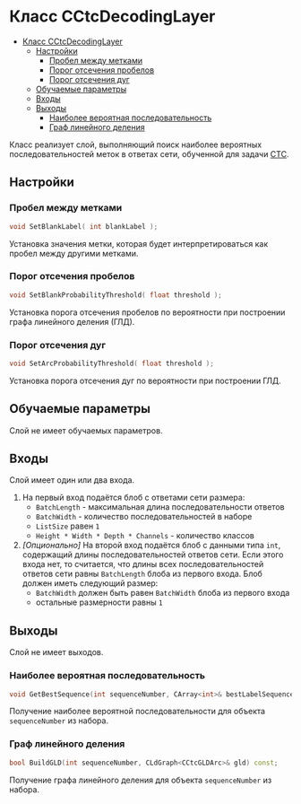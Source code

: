 # Класс CCtcDecodingLayer

<!-- TOC -->

- [Класс CCtcDecodingLayer](#класс-cctcdecodinglayer)
    - [Настройки](#настройки)
        - [Пробел между метками](#пробел-между-метками)
        - [Порог отсечения пробелов](#порог-отсечения-пробелов)
        - [Порог отсечения дуг](#порог-отсечения-дуг)
    - [Обучаемые параметры](#обучаемые-параметры)
    - [Входы](#входы)
    - [Выходы](#выходы)
        - [Наиболее вероятная последовательность](#наиболее-вероятная-последовательность)
        - [Граф линейного деления](#граф-линейного-деления)

<!-- /TOC -->

Класс реализует слой, выполняющий поиск наиболее вероятных последовательностей меток в ответах сети, обученной для задачи [CTC](README.md).

## Настройки

### Пробел между метками

```c++
void SetBlankLabel( int blankLabel );
```

Установка значения метки, которая будет интерпретироваться как пробел между другими метками.

### Порог отсечения пробелов

```c++
void SetBlankProbabilityThreshold( float threshold );
```

Установка порога отсечения пробелов по вероятности при построении графа линейного деления (ГЛД).

### Порог отсечения дуг

```c++
void SetArcProbabilityThreshold( float threshold );
```

Установка порога отсечения дуг по вероятности при построении ГЛД.

## Обучаемые параметры

Слой не имеет обучаемых параметров.

## Входы

Слой имеет один или два входа.

1. На первый вход подаётся блоб с ответами сети размера:
    * `BatchLength` - максимальная длина последовательности ответов
    * `BatchWidth` - количество последовательностей в наборе
    * `ListSize` равен `1`
    * `Height * Width * Depth * Channels` - количество классов
2. *[Опционально]* На второй вход подаётся блоб с данными типа `int`, содержащий длины последовательностей ответов сети. Если этого входа нет, то считается, что длины всех последовательностей ответов сети равны `BatchLength` блоба из первого входа. Блоб должен иметь следующий размер:
    * `BatchWidth` должен быть равен `BatchWidth` блоба из первого входа
    * остальные размерности равны `1`

## Выходы

Слой не имеет выходов.

### Наиболее вероятная последовательность

```c++
void GetBestSequence(int sequenceNumber, CArray<int>& bestLabelSequence) const;
```

Получение наиболее вероятной последовательности для объекта `sequenceNumber` из набора.

### Граф линейного деления

```c++
bool BuildGLD(int sequenceNumber, CLdGraph<CCtcGLDArc>& gld) const;
```

Получение графа линейного деления для объекта `sequenceNumber` из набора.
